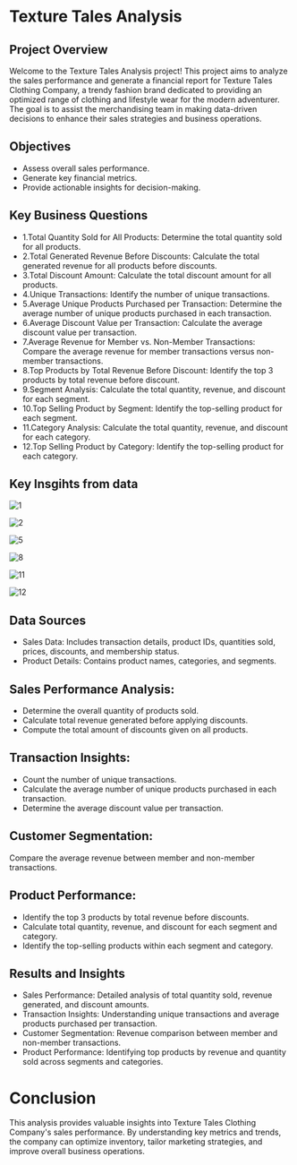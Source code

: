 # Texture Tales Analysis
## Project Overview
Welcome to the Texture Tales Analysis project! This project aims to analyze the sales performance and generate a financial report for Texture Tales Clothing Company, a trendy fashion brand dedicated to providing an optimized range of clothing and lifestyle wear for the modern adventurer. The goal is to assist the merchandising team in making data-driven decisions to enhance their sales strategies and business operations.

## Objectives
- Assess overall sales performance.
- Generate key financial metrics.
- Provide actionable insights for decision-making.

## Key Business Questions
- 1.Total Quantity Sold for All Products: Determine the total quantity sold for all products.
- 2.Total Generated Revenue Before Discounts: Calculate the total generated revenue for all products before discounts.
- 3.Total Discount Amount: Calculate the total discount amount for all products.
- 4.Unique Transactions: Identify the number of unique transactions.
- 5.Average Unique Products Purchased per Transaction: Determine the average number of unique products purchased in each transaction.
- 6.Average Discount Value per Transaction: Calculate the average discount value per transaction.
- 7.Average Revenue for Member vs. Non-Member Transactions: Compare the average revenue for member transactions versus non-member transactions.
- 8.Top Products by Total Revenue Before Discount: Identify the top 3 products by total revenue before discount.
- 9.Segment Analysis: Calculate the total quantity, revenue, and discount for each segment.
- 10.Top Selling Product by Segment: Identify the top-selling product for each segment.
- 11.Category Analysis: Calculate the total quantity, revenue, and discount for each category.
- 12.Top Selling Product by Category: Identify the top-selling product for each category.

## Key Insgihts from data

![1](https://github.com/VishnuMurali1599/Texture_Tales_Analysis/assets/133478960/45893ccb-4fd9-4a72-8efc-91937ea2a9fc)

![2](https://github.com/VishnuMurali1599/Texture_Tales_Analysis/assets/133478960/ca2221af-5a0f-42c4-b2b2-616127505f9c)

![5](https://github.com/VishnuMurali1599/Texture_Tales_Analysis/assets/133478960/3e2b0d90-9b9b-4002-9b24-2a0035f66a45)

![8](https://github.com/VishnuMurali1599/Texture_Tales_Analysis/assets/133478960/0f3e11b5-2f4f-4eea-ae28-4c6766d080cc)

![11](https://github.com/VishnuMurali1599/Texture_Tales_Analysis/assets/133478960/93af1594-171f-4a36-9094-948b016d8946)

![12](https://github.com/VishnuMurali1599/Texture_Tales_Analysis/assets/133478960/27103d3c-c8b7-4bd9-9d9f-f9110be4892f)

## Data Sources
- Sales Data: Includes transaction details, product IDs, quantities sold, prices, discounts, and membership status.
- Product Details: Contains product names, categories, and segments.

## Sales Performance Analysis:
- Determine the overall quantity of products sold.
- Calculate total revenue generated before applying discounts.
- Compute the total amount of discounts given on all products.

## Transaction Insights:
- Count the number of unique transactions.
- Calculate the average number of unique products purchased in each transaction.
- Determine the average discount value per transaction.

## Customer Segmentation:
Compare the average revenue between member and non-member transactions.

## Product Performance:

- Identify the top 3 products by total revenue before discounts.
- Calculate total quantity, revenue, and discount for each segment and category.
- Identify the top-selling products within each segment and category.

## Results and Insights
- Sales Performance: Detailed analysis of total quantity sold, revenue generated, and discount amounts.
- Transaction Insights: Understanding unique transactions and average products purchased per transaction.
- Customer Segmentation: Revenue comparison between member and non-member transactions.
- Product Performance: Identifying top products by revenue and quantity sold across segments and categories.

# Conclusion
This analysis provides valuable insights into Texture Tales Clothing Company's sales performance. By understanding key metrics and trends, the company can optimize inventory, tailor marketing strategies, and improve overall business operations.
